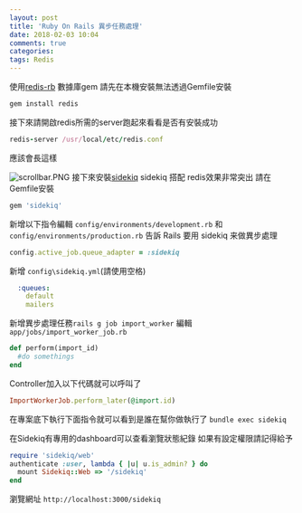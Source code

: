 ```yaml
---
layout: post
title: 'Ruby On Rails 異步任務處理'
date: 2018-02-03 10:04
comments: true
categories:
tags: Redis
---
```

使用[redis-rb](https://github.com/redis/redis-rb) 數據庫gem
請先在本機安裝無法透過Gemfile安裝
```rb
gem install redis
```
接下來請開啟redis所需的server跑起來看看是否有安裝成功
```rb
redis-server /usr/local/etc/redis.conf
```
應該會長這樣

![scrollbar.PNG](https://s3-ap-northeast-1.amazonaws.com/gregningpublic/a8COh8vT0mKC41ymsY83.png)
接下來安裝[sidekiq](https://github.com/mperham/sidekiq)
sidekiq 搭配 redis效果非常突出
請在Gemfile安裝
```rb
gem 'sidekiq'
```
新增以下指令編輯 `config/environments/development.rb` 和 `config/environments/production.rb` 告訴 Rails 要用 sidekiq 来做異步處理
```rb
config.active_job.queue_adapter = :sidekiq
```
新增 `config\sidekiq.yml`(請使用空格)
```yaml
  :queues:
    default
    mailers
```
新增異步處理任務`rails g job import_worker`
編輯`app/jobs/import_worker_job.rb`
```rb
def perform(import_id)
  #do somethings
end
```
Controller加入以下代碼就可以呼叫了
```rb
ImportWorkerJob.perform_later(@import.id)
```
在專案底下執行下面指令就可以看到是誰在幫你做執行了
`bundle exec sidekiq`

在Sidekiq有專用的dashboard可以查看瀏覽狀態紀錄
如果有設定權限請記得給予
```rb
require 'sidekiq/web'
authenticate :user, lambda { |u| u.is_admin? } do
  mount Sidekiq::Web => '/sidekiq'
end
```
瀏覽網址 `http://localhost:3000/sidekiq`